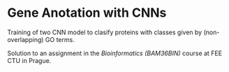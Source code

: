 # Gene Anotation with CNNs

Training of two CNN model to clasify proteins with classes given by (non-overlapping) GO terms.

Solution to an assignment in the _Bioinformatics (BAM36BIN)_ course at FEE CTU in Prague.
